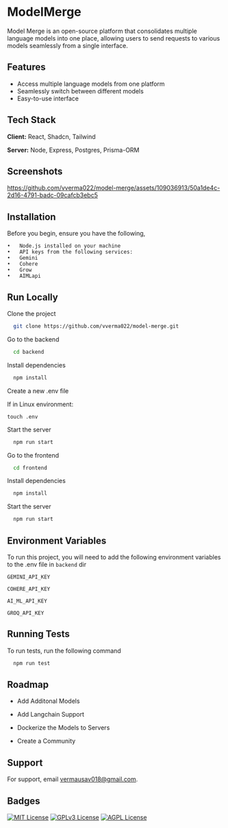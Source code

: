 # ModelMerge

Model Merge is an open-source platform that consolidates multiple language models into one place, allowing users to send requests to various models seamlessly from a single interface.

## Features

- Access multiple language models from one platform
- Seamlessly switch between different models
- Easy-to-use interface

## Tech Stack

**Client:** React, Shadcn, Tailwind

**Server:** Node, Express, Postgres, Prisma-ORM

## Screenshots

https://github.com/vverma022/model-merge/assets/109036913/50a1de4c-2d16-4791-badc-09cafcb3ebc5

## Installation

Before you begin, ensure you have the following,

    •	Node.js installed on your machine
    •	API keys from the following services:
    •	Gemini
    •	Cohere
    •	Grow
    •	AIMLapi

## Run Locally

Clone the project

```bash
  git clone https://github.com/vverma022/model-merge.git
```

Go to the backend

```bash
  cd backend
```

Install dependencies

```bash
  npm install
```

Create a new .env file

If in Linux environment:

```
touch .env
```

Start the server

```bash
  npm run start
```

Go to the frontend

```bash
  cd frontend
```

Install dependencies

```bash
  npm install
```

Start the server

```bash
  npm run start
```

## Environment Variables

To run this project, you will need to add the following environment variables to the .env file in `backend` dir

`GEMINI_API_KEY`

`COHERE_API_KEY`

`AI_ML_API_KEY`

`GROQ_API_KEY`

## Running Tests

To run tests, run the following command

```bash
  npm run test
```

## Roadmap

- Add Additonal Models

- Add Langchain Support

- Dockerize the Models to Servers

- Create a Community

## Support

For support, email vermausav018@gmail.com.

## Badges

[![MIT License](https://img.shields.io/badge/License-MIT-green.svg)](https://choosealicense.com/licenses/mit/)
[![GPLv3 License](https://img.shields.io/badge/License-GPL%20v3-yellow.svg)](https://opensource.org/licenses/)
[![AGPL License](https://img.shields.io/badge/license-AGPL-blue.svg)](http://www.gnu.org/licenses/agpl-3.0)
